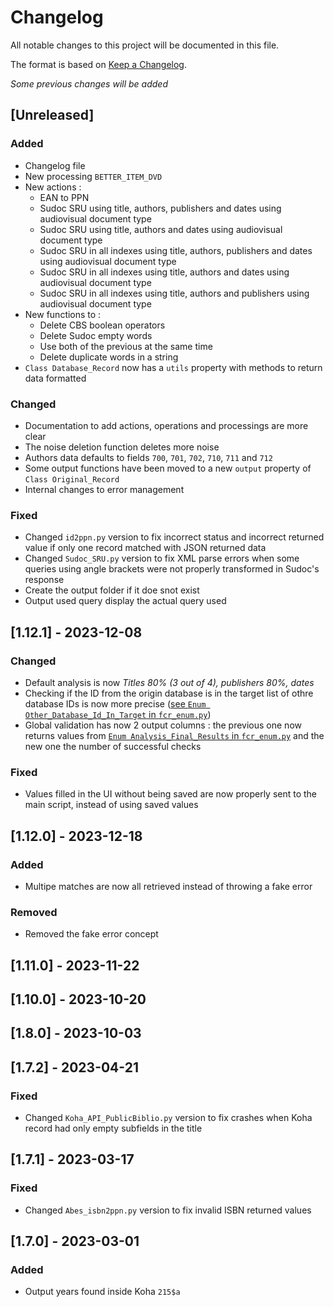 # Changelog

All notable changes to this project will be documented in this file.

The format is based on [Keep a Changelog](https://keepachangelog.com/en/1.1.0/).

_Some previous changes will be added_


## [Unreleased]

### Added

* Changelog file
* New processing `BETTER_ITEM_DVD`
* New actions :
  * EAN to PPN
  * Sudoc SRU using title, authors, publishers and dates using audiovisual document type
  * Sudoc SRU using title, authors and dates using audiovisual document type
  * Sudoc SRU in all indexes using title, authors, publishers and dates using audiovisual document type
  * Sudoc SRU in all indexes using title, authors and dates using audiovisual document type
  * Sudoc SRU in all indexes using title, authors and publishers using audiovisual document type
* New functions to :
  * Delete CBS boolean operators
  * Delete Sudoc empty words
  * Use both of the previous at the same time
  * Delete duplicate words in a string
* `Class Database_Record` now has a `utils` property with methods to return data formatted

### Changed

* Documentation to add actions, operations and processings are more clear
* The noise deletion function deletes more noise
* Authors data defaults to fields `700`, `701`, `702`, `710`, `711` and `712`
* Some output functions have been moved to a new `output` property of `Class Original_Record`
* Internal changes to error management

### Fixed

* Changed `id2ppn.py` version to fix incorrect status and incorrect returned value if only one record matched with JSON returned data
* Changed `Sudoc_SRU.py` version to fix XML parse errors when some queries using angle brackets were not properly transformed in Sudoc's response
* Create the output folder if it doe snot exist
* Output used query display the actual query used

## [1.12.1] - 2023-12-08

### Changed

* Default analysis is now _Titles 80% (3 out of 4), publishers 80%, dates_
* Checking if the ID from the origin database is in the target list of othre database IDs is now more precise ([see `Enum Other_Database_Id_In_Target` in `fcr_enum.py`](./fcr_enum.py "Open the file fcr_enum.py"))
* Global validation has now 2 output columns : the previous one now returns values from [`Enum Analysis_Final_Results` in `fcr_enum.py`](./fcr_enum.py "Open the file fcr_enum.py") and the new one the number of successful checks

### Fixed

* Values filled in the UI without being saved are now properly sent to the main script, instead of using saved values

## [1.12.0] - 2023-12-18

### Added

* Multipe matches are now all retrieved instead of throwing a fake error

### Removed

* Removed the fake error concept

## [1.11.0] - 2023-11-22



## [1.10.0] - 2023-10-20



## [1.8.0] - 2023-10-03

## [1.7.2] - 2023-04-21

### Fixed

* Changed `Koha_API_PublicBiblio.py` version to fix crashes when Koha record had only empty subfields in the title

## [1.7.1] - 2023-03-17

### Fixed

* Changed `Abes_isbn2ppn.py` version to fix invalid ISBN returned values

## [1.7.0] - 2023-03-01

### Added

* Output years found inside Koha `215$a`